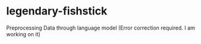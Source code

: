 # legendary-fishstick
Preprocessing Data through language model
(Error correction required. I am working on it)
